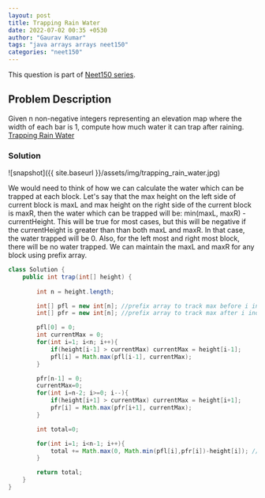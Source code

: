 ```yaml
---
layout: post
title: Trapping Rain Water
date: 2022-07-02 00:35 +0530
author: "Gaurav Kumar"
tags: "java arrays arrays neet150"
categories: "neet150"
---
```


This question is part of [Neet150 series](https://neetcode.io/practice).  

## Problem Description

Given n non-negative integers representing an elevation map where the width of each bar is 1, compute how much water it can trap after raining.
[Trapping Rain Water](https://leetcode.com/problems/trapping-rain-water/)

### Solution

![snapshot]({{ site.baseurl }}/assets/img/trapping_rain_water.jpg)

We would need to think of how we can calculate the water which can be trapped at each block. Let's say that the max height on the left side of current block is maxL and max height on the right side of the current block is maxR, then the water which can be trapped will be: min(maxL, maxR) - currentHeight. This will be true for most cases, but this will be negative if the currentHeight is greater than than both maxL and maxR. In that case, the water trapped will be 0. Also, for the left most and right most block, there will be no water trapped. We can maintain the maxL and maxR for any block using prefix array.

```java
class Solution {
    public int trap(int[] height) {
        
        int n = height.length;

        int[] pfl = new int[n]; //prefix array to track max before i index
        int[] pfr = new int[n]; //prefix array to track max after i index

        pfl[0] = 0;
        int currentMax = 0;
        for(int i=1; i<n; i++){
            if(height[i-1] > currentMax) currentMax = height[i-1];
            pfl[i] = Math.max(pfl[i-1], currentMax);
        }

        pfr[n-1] = 0;
        currentMax=0;
        for(int i=n-2; i>=0; i--){
            if(height[i+1] > currentMax) currentMax = height[i+1];
            pfr[i] = Math.max(pfr[i+1], currentMax);
        }

        int total=0;

        for(int i=1; i<n-1; i++){
            total += Math.max(0, Math.min(pfl[i],pfr[i])-height[i]); //If the currentHeight is more than the max on left and right both, take 0.
        }

        return total;
    }
}
```
